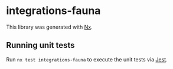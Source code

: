 # integrations-fauna

This library was generated with [Nx](https://nx.dev).

## Running unit tests

Run `nx test integrations-fauna` to execute the unit tests via [Jest](https://jestjs.io).
